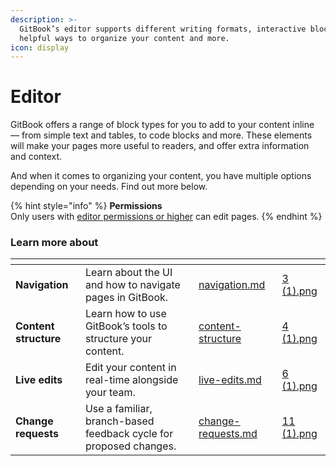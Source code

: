 ```yaml
---
description: >-
  GitBook’s editor supports different writing formats, interactive blocks,
  helpful ways to organize your content and more.
icon: display
---
```


# Editor

GitBook offers a range of block types for you to add to your content inline — from simple text and tables, to code blocks and more. These elements will make your pages more useful to readers, and offer extra information and context.

And when it comes to organizing your content, you have multiple options depending on your needs. Find out more below.

{% hint style="info" %}
**Permissions**\
Only users with [editor permissions or higher](../../account-management/member-management/roles.md) can edit pages.
{% endhint %}

### Learn more about

<table data-card-size="large" data-view="cards" data-full-width="false"><thead><tr><th></th><th></th><th data-hidden data-card-target data-type="content-ref"></th><th data-hidden data-card-cover data-type="files"></th></tr></thead><tbody><tr><td><strong>Navigation</strong></td><td>Learn about the UI and how to navigate pages in GitBook.</td><td><a href="navigation.md">navigation.md</a></td><td><a href="../../.gitbook/assets/3 (1).png">3 (1).png</a></td></tr><tr><td><strong>Content structure</strong></td><td>Learn how to use GitBook’s tools to structure your content.</td><td><a href="content-structure/">content-structure</a></td><td><a href="../../.gitbook/assets/4 (1).png">4 (1).png</a></td></tr><tr><td><strong>Live edits</strong></td><td>Edit your content in real-time alongside your team.</td><td><a href="../../editing-content/live-edits.md">live-edits.md</a></td><td><a href="../../.gitbook/assets/6 (1).png">6 (1).png</a></td></tr><tr><td><strong>Change requests</strong></td><td>Use a familiar, branch-based feedback cycle for proposed changes.</td><td><a href="../../collaboration/change-requests.md">change-requests.md</a></td><td><a href="../../.gitbook/assets/11 (1).png">11 (1).png</a></td></tr></tbody></table>
